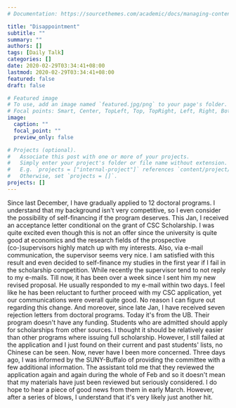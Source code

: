 ```yaml
---
# Documentation: https://sourcethemes.com/academic/docs/managing-content/

title: "Disappointment"
subtitle: ""
summary: ""
authors: []
tags: [Daily Talk]
categories: []
date: 2020-02-29T03:34:41+08:00
lastmod: 2020-02-29T03:34:41+08:00
featured: false
draft: false

# Featured image
# To use, add an image named `featured.jpg/png` to your page's folder.
# Focal points: Smart, Center, TopLeft, Top, TopRight, Left, Right, BottomLeft, Bottom, BottomRight.
image:
  caption: ""
  focal_point: ""
  preview_only: false

# Projects (optional).
#   Associate this post with one or more of your projects.
#   Simply enter your project's folder or file name without extension.
#   E.g. `projects = ["internal-project"]` references `content/project/deep-learning/index.md`.
#   Otherwise, set `projects = []`.
projects: []
---
```


Since last December, I have gradually applied to 12 doctoral programs. I understand that my background isn't very competitive, so I even consider the possibility of self-financing if the program deserves. This Jan, I received an acceptance letter conditional on the grant of CSC Scholarship. I was quite excited even though this is not an offer since the university is quite good at economics and the research fields of the prospective (co-)supervisors highly match up with my interests. Also, via e-mail communication, the supervisor seems very nice. I am satisfied with this result and even decided to self-finance my studies in the first year if I fail in the scholarship competition. While recently the supervisor tend to not reply to my e-mails. Till now, it has been over a week since I sent him my new revised proposal. He usually responded to my e-mail within two days. I feel like he has been reluctant to further proceed with my CSC application, yet our communications were overall quite good. No reason I can figure out regarding this change. And moreover, since late Jan, I have received seven rejection letters from doctoral programs. Today it's from the UB. Their program doesn't have any funding. Students who are admitted should apply for scholarships from other sources. I thought it should be relatively easier than other programs where issuing full scholarship. However, I still failed at the application and I just found on their current and past students' lists, no Chinese can be seen. Now, never have I been more concerned. Three days ago, I was informed by the SUNY-Buffalo of providing the committee with a few additional information. The assistant told me that they reviewed the application again and again during the whole of Feb and so it doesn't mean that my materials have just been reviewed but seriously considered. I do hope to hear a piece of good news from them in early March. However, after a series of blows, I understand that it's very likely just another hit. 
